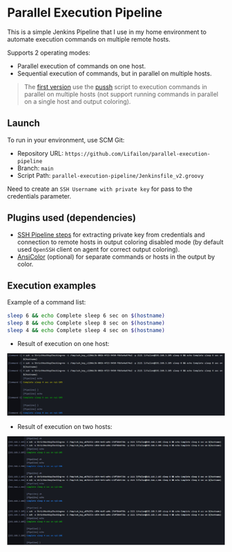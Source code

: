# Parallel Execution Pipeline

This is a simple Jenkins Pipeline that I use in my home environment to automate execution commands on multiple remote hosts.

Supports 2 operating modes:

- Parallel execution of commands on one host.
- Sequential execution of commands, but in parallel on multiple hosts.

> The [first version](/parallel-execution-pipeline/Jenkinsfile_v1.groovy) use the [pussh](https://github.com/bearstech/pussh) script to execution commands in parallel on multiple hosts (not support running commands in parallel on a single host and output coloring).

## Launch

To run in your environment, use SCM Git:

- Repository URL: `https://github.com/Lifailon/parallel-execution-pipeline`
- Branch: `main`
- Script Path: `parallel-execution-pipeline/Jenkinsfile_v2.groovy`

Need to create an `SSH Username with private key` for pass to the credentials parameter.

## Plugins used (dependencies)

- [SSH Pipeline steps](https://plugins.jenkins.io/ssh-steps) for extracting private key from credentials and connection to remote hosts in output coloring disabled mode (by default used `OpenSSH` client on agent for correct output coloring).
- [AnsiColor](https://plugins.jenkins.io/ansicolor) (optional) for separate commands or hosts in the output by color.

## Execution examples

Example of a command list:

```bash
sleep 6 && echo Complete sleep 6 sec on $(hostname)
sleep 8 && echo Complete sleep 8 sec on $(hostname)
sleep 4 && echo Complete sleep 4 sec on $(hostname)
```

- Result of execution on one host:

![](/.img/parallel-commands.jpg)

- Result of execution on two hosts:

![](/.img/parallel-hosts.jpg)
